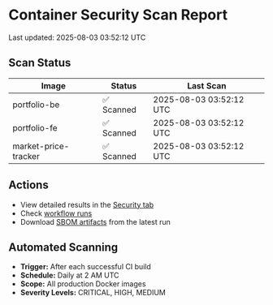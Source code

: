# Container Security Scan Report

Last updated: 2025-08-03 03:52:12 UTC

## Scan Status

| Image | Status | Last Scan |
|-------|--------|-----------|
| portfolio-be | ✅ Scanned | 2025-08-03 03:52:12 UTC |
| portfolio-fe | ✅ Scanned | 2025-08-03 03:52:12 UTC |
| market-price-tracker | ✅ Scanned | 2025-08-03 03:52:12 UTC |

## Actions

- View detailed results in the [Security tab](https://github.com/ktenman/portfolio/security/code-scanning)
- Check [workflow runs](https://github.com/ktenman/portfolio/actions/workflows/trivy-scan.yml)
- Download [SBOM artifacts](https://github.com/ktenman/portfolio/actions/workflows/trivy-scan.yml) from the latest run

## Automated Scanning

- **Trigger:** After each successful CI build
- **Schedule:** Daily at 2 AM UTC
- **Scope:** All production Docker images
- **Severity Levels:** CRITICAL, HIGH, MEDIUM

